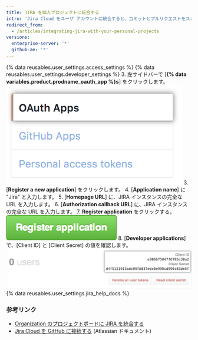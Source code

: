 ```yaml
---
title: JIRA を個人プロジェクトに統合する
intro: 'Jira Cloud をユーザ アカウントに統合すると、コミットとプルリクエストをスキャンし、メンションされている JIRA の Issue で、関連するメタデータとハイパーリンクを作成できます。'
redirect_from:
  - /articles/integrating-jira-with-your-personal-projects
versions:
  enterprise-server: '*'
  github-ae: '*'
---
```


{% data reusables.user_settings.access_settings %}
{% data reusables.user_settings.developer_settings %}
3. 左サイドバーで [**{% data variables.product.prodname_oauth_app %}s**] をクリックします。 ![左サイドバーの [{ site.data.variables.product.prodname_oauth_app }s] タブ](/assets/images/help/settings/developer-settings-oauth-apps.png)
3. [**Register a new application**] をクリックします。
4. [**Application name**] に "Jira" と入力します。
5. [**Homepage URL**] に、JIRA インスタンスの完全な URL を入力します。
6. [**Authorization callback URL**] に、JIRA インスタンスの完全な URL を入力します。
7. **Register application** をクリックする。 ![[Register application] ボタン](/assets/images/help/oauth/register-application-button.png)
8. [**Developer applications**] で、[Client ID] と [Client Secret] の値を確認します。 ![クライアント ID とクライアントシークレット](/assets/images/help/oauth/client-id-and-secret.png)
{% data reusables.user_settings.jira_help_docs %}

### 参考リンク

- [Organization のプロジェクトボードに JIRA を統合する](/articles/integrating-jira-with-your-organization-project-board)
- <a href="https://confluence.atlassian.com/adminjiracloud/connect-jira-cloud-to-github-814188429.html" data-proofer-ignore>Jira Cloud を GitHub に接続する</a> (Atlassian ドキュメント)
